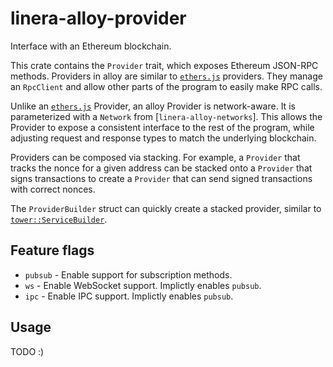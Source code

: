 # linera-alloy-provider

<!-- TODO: links, docs, examples, etc -->

Interface with an Ethereum blockchain.

This crate contains the `Provider` trait, which exposes Ethereum JSON-RPC
methods. Providers in alloy are similar to [`ethers.js`] providers. They manage
an `RpcClient` and allow other parts of the program to easily make RPC calls.

Unlike an [`ethers.js`] Provider, an alloy Provider is network-aware. It is
parameterized with a `Network` from [`linera-alloy-networks`]. This allows the Provider
to expose a consistent interface to the rest of the program, while adjusting
request and response types to match the underlying blockchain.

Providers can be composed via stacking. For example, a `Provider` that tracks
the nonce for a given address can be stacked onto a `Provider` that signs
transactions to create a `Provider` that can send signed transactions with
correct nonces.

The `ProviderBuilder` struct can quickly create a stacked provider, similar to
[`tower::ServiceBuilder`].

[linera-alloy-networks]: ../networks/
[`tower::ServiceBuilder`]: https://docs.rs/tower/latest/tower/struct.ServiceBuilder.html
[`ethers.js`]: https://docs.ethers.org/v6/

## Feature flags

- `pubsub` - Enable support for subscription methods.
- `ws` - Enable WebSocket support. Implictly enables `pubsub`.
- `ipc` - Enable IPC support. Implictly enables `pubsub`.

## Usage

TODO :)
